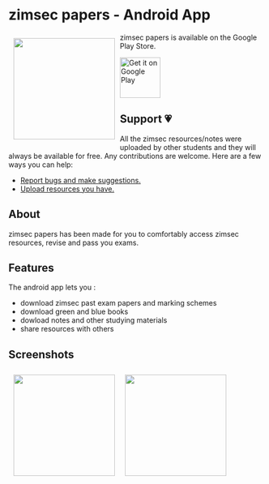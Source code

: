 # zimsec papers - Android App

<img src="../assets/images/zimsec_logo1.png" align="left"
width="200" hspace="10" vspace="10">

zimsec papers is available on the Google Play Store.

<p align="left">
<a href="https://play.google.com/store/apps/details?id=com.edufree.zimsec">
    <img alt="Get it on Google Play"
        height="80"
        src="https://play.google.com/intl/en_us/badges/images/generic/en_badge_web_generic.png" />
</a>  
</p>

## Support 💗

All the zimsec resources/notes were uploaded by other students and they will always be available for free. Any contributions are welcome. Here are a few ways you can help:
 * [Report bugs and make suggestions.](https://zimsecpapers.herokuapp.com/feedback)
 * [Upload resources you have.](https://zimsecpapers.herokuapp.com/upload)


## About
zimsec papers has been made for you to comfortably access zimsec resources, revise and pass you exams.

## Features

The android app lets you :
- download zimsec past exam papers and marking schemes
- download green and blue books
- dowload notes and other studying materials
- share resources with others

## Screenshots

[<img src="../assets/images/screenshot1.png" align="left"
width="200"
    hspace="10" vspace="10">](../assets/images/screenshot1.png)
[<img src="../assets/images/screenshot2.png" align="center"
width="200"
    hspace="10" vspace="10">](../assets/images/screenshot2.png)
